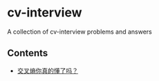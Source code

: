 # cv-interview
A collection of cv-interview problems and answers

## Contents
- [交叉熵你真的懂了吗？](https://zhuanlan.zhihu.com/p/61944055)
